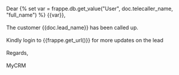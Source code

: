 Dear  {% set var = frappe.db.get_value("User", doc.telecaller_name, "full_name") %} {{var}},<br><br>
The customer {{doc.lead_name}} has been called up.<br><br>
Kindly login to {{frappe.get_url()}} for more updates on the lead<br><br>
Regards,<br><br>
MyCRM